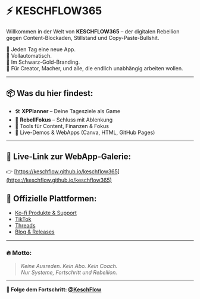 # ⚡ KESCHFLOW365

Willkommen in der Welt von **KESCHFLOW365** – der digitalen Rebellion gegen Content-Blockaden, Stillstand und Copy-Paste-Bullshit.

🚀 Jeden Tag eine neue App.  
🧠 Vollautomatisch.  
🖤 Im Schwarz-Gold-Branding.  
📲 Für Creator, Macher, und alle, die endlich unabhängig arbeiten wollen.

---

## 📦 Was du hier findest:

- 🛠️ **XPPlanner** – Deine Tagesziele als Game
- 🎯 **RebellFokus** – Schluss mit Ablenkung
- 🧰 Tools für Content, Finanzen & Fokus
- 🔗 Live-Demos & WebApps (Canva, HTML, GitHub Pages)

---

## 🔗 Live-Link zur WebApp-Galerie:
👉 [https://keschflow.github.io/keschflow365](https://keschflow.github.io/keschflow365)

## 🧬 Offizielle Plattformen:
- [Ko-fi Produkte & Support](https://ko-fi.com/keschflow)
- [TikTok](https://www.tiktok.com/@keschflow_offiziell)
- [Threads](https://www.threads.net/@keschflow_offiziell)
- [Blog & Releases](https://keschflow.blogspot.com)

---

### 🔥 Motto:
> *Keine Ausreden. Kein Abo. Kein Coach.  
Nur Systeme, Fortschritt und Rebellion.*

---

**🧠 Folge dem Fortschritt: [@KeschFlow](https://github.com/KeschFlow)**  
